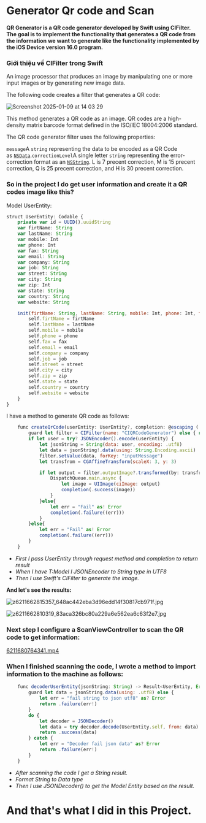 # Generator Qr code and Scan

**QR Generator is a QR code generator developed by Swift using CIFilter. The goal is to implement the functionality that generates a QR code from the information we want to generate like the functionality implemented by the iOS Device version 16.0 program.**

### Giới thiệu về **CIFilter** trong Swift

An image processor that produces an image by manipulating one or more input images or by generating new image data.

The following code creates a filter that generates a QR code:

![Screenshot 2025-01-09 at 14 03 29](https://github.com/user-attachments/assets/225f8c4d-cbfd-49ce-88bb-baed8246e23c)

This method generates a QR code as an image. QR codes are a high-density matrix barcode format defined in the ISO/IEC 18004:2006 standard.

The QR code generator filter uses the following properties:

`message`A `string` representing the data to be encoded as a QR Code as [`NSData`](https://developer.apple.com/documentation/foundation/nsdata).`correctionLevel`A single letter `string` representing the error-correction format as an [`NSString`](https://developer.apple.com/documentation/foundation/nsstring). L is 7 precent correction, M is 15 precent correction, Q is 25 precent correction, and H is 30 precent correction.

### **So in the project I do get user information and create it a** QR codes **image like this?**

Model UserEntity:

```jsx
struct UserEntity: Codable {
    private var id = UUID().uuidString
    var firtName: String
    var lastName: String
    var mobile: Int
    var phone: Int
    var fax: String
    var email: String
    var company: String
    var job: String
    var street: String
    var city: String
    var zip: Int
    var state: String
    var country: String
    var website: String

    init(firtName: String, lastName: String, mobile: Int, phone: Int, fax: String, email: String, company: String, job: String, street: String, city: String, zip: Int, state: String, country: String, website: String) {
        self.firtName = firtName
        self.lastName = lastName
        self.mobile = mobile
        self.phone = phone
        self.fax = fax
        self.email = email
        self.company = company
        self.job = job
        self.street = street
        self.city = city
        self.zip = zip
        self.state = state
        self.country = country
        self.website = website
    }
}
```

I have a method to generate QR code as follows:

```jsx
    func createQrCode(userEntity: UserEntity?, completion: @escaping ( Result<UIImage, Error> ) -> Void) {
        guard let filter = CIFilter(name: "CIQRCodeGenerator") else { return }
        if let user = try? JSONEncoder().encode(userEntity) {
            let jsonString = String(data: user, encoding: .utf8)
            let data = jsonString!.data(using: String.Encoding.ascii)
            filter.setValue(data, forKey: "inputMessage")
            let transfrom = CGAffineTransform(scaleX: 3, y: 3)

            if let output = filter.outputImage?.transformed(by: transfrom) {
                DispatchQueue.main.async {
                    let image = UIImage(ciImage: output)
                    completion(.success(image))
                }
            }else{
                let err = "Fail" as! Error
                completion(.failure((err)))
            }
        }else{
            let err = "Fail" as! Error
            completion(.failure((err)))
        }
    }
```

- *First I pass UserEntity through request method and completion to return result*
- *When I have T:Model I JSONEncoder to String type in UTF8*
- *Then I use Swift's CIFilter to generate the image.*

**And let's see the results:**

![z6211662815357_648ac442eba3d96edd14f30817cb971f.jpg](https://prod-files-secure.s3.us-west-2.amazonaws.com/1af564d8-689a-4e5a-9d21-93f772468cf7/41c91b64-7156-4e25-92a5-7c03703418bd/z6211662815357_648ac442eba3d96edd14f30817cb971f.jpg)

![z6211662810319_83aca326bc80a229a6e562ea6c63f2e7.jpg](https://prod-files-secure.s3.us-west-2.amazonaws.com/1af564d8-689a-4e5a-9d21-93f772468cf7/688126e7-6cf2-4c8e-b536-128b13c0248e/z6211662810319_83aca326bc80a229a6e562ea6c63f2e7.jpg)

### **Next step I configure a ScanViewController to scan the QR code to get information:**

[6211680764341.mp4](https://prod-files-secure.s3.us-west-2.amazonaws.com/1af564d8-689a-4e5a-9d21-93f772468cf7/713dd534-45c0-4fb2-91c2-2c15cc0eb236/6211680764341.mp4)

### **When I finished scanning the code, I wrote a method to import information to the machine as follows:**

```jsx
    func decoderUserEntity(jsonString: String) -> Result<UserEntity, Error> {
        guard let data = jsonString.data(using: .utf8) else {
            let err = "fail string to json utf8" as? Error
            return .failure(err!)
        }
        do {
            let decoder = JSONDecoder()
            let data = try decoder.decode(UserEntity.self, from: data)
            return .success(data)
        } catch {
            let err = "Decoder fail json data" as? Error
            return .failure(err!)
        }
    }
```

- *After scanning the code I get a String result.*
- *Format String to Data type*
- *Then I use JSONDecoder() to get the Model Entity based on the result.*

# **And that's what I did in this Project.**
